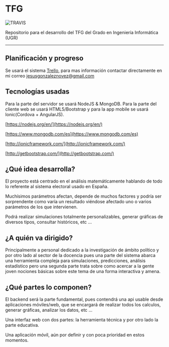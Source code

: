 # TFG #

![TRAVIS](https://travis-ci.org/jesusgn90/TFG.svg?branch=master)

Repositorio para el desarrollo del TFG del Grado en Ingeniería Informática (UGR)

-----------------

## Planificación y progreso ##

Se usará el sistema [Trello](https://trello.com), para mas información contactar directamente
en mi correo jesusgonzaleznovez@gmail.com

## Tecnologías usadas ##

Para la parte del servidor se usará NodeJS & MongoDB. Para la parte del cliente web se usará 
HTML5/Bootstrap y para la app mobile se usará Ionic(Cordova + AngularJS).

[https://nodejs.org/en/](https://nodejs.org/en/)

[https://www.mongodb.com/es](https://www.mongodb.com/es)

[http://ionicframework.com/](http://ionicframework.com/)

[http://getbootstrap.com/](http://getbootstrap.com/)

## ¿Qué idea desarrolla? ##

El proyecto está centrado en el análisis matemáticamente hablando de todo lo referente
al sistema electoral usado en España.

Muchísimos parámetros afectan, depende de muchos factores y podría ser sorprendente
como varía un resultado viéndose afectado uno o varios parámetros de los que intervienen.

Podrá realizar simulaciones totalmente personalizables, generar gráficas de diversos tipos,
consultar históricos, etc ...

## ¿A quién va dirigido? ##

Principalmente a personal dedicado a la investigación de ámbito político y por otro lado
al sector de la docencia pues una parte del sistema abarca una herramienta compleja para simulaciones,
predicciones, análisis estadístico pero una segunda parte trata sobre como acercar a la gente
joven nociones básicas sobre este tema de una forma interactiva y amena.

## ¿Qué partes lo componen? ##

El backend será la parte fundamental, pues contendrá una api usable desde aplicaciones móviles/web, que
se encargará de realizar todos los calculos, generar gráficas, analizar los datos, etc ...

Una interfaz web con dos partes: la herramienta técnica y por otro lado la parte educativa.

Una aplicación móvil, aún por definir y con poca prioridad en estos momentos.